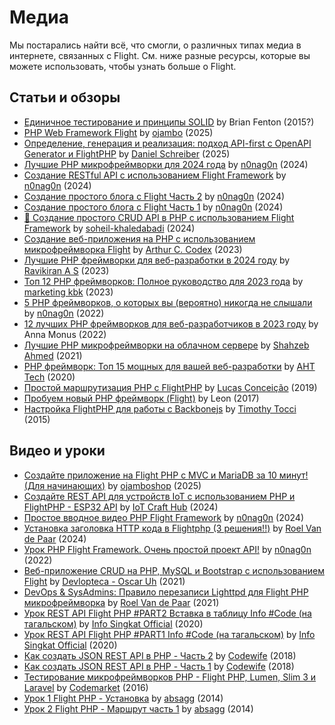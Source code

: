 # Медиа

Мы постарались найти всё, что смогли, о различных типах медиа в интернете, связанных с Flight. См. ниже разные ресурсы, которые вы можете использовать, чтобы узнать больше о Flight.

## Статьи и обзоры

- [Единичное тестирование и принципы SOLID](/learn/unit-testing-and-solid-principles) by Brian Fenton (2015?)
- [PHP Web Framework Flight](https://www.ojambo.com/php-web-framework-flight) by [ojambo](https://www.ojambo.com/) (2025)
- [Определение, генерация и реализация: подход API-first с OpenAPI Generator и FlightPHP](https://dev.to/danielsc/define-generate-and-implement-an-api-first-approach-with-openapi-generator-and-flightphp-1fb3) by [Daniel Schreiber](https://github.com/daniel-sc) (2025)
- [Лучшие PHP микрофреймворки для 2024 года](https://dev.to/n0nag0n/best-php-micro-frameworks-for-2024-19h6) by [n0nag0n](https://github.com/n0nag0n) (2024)
- [Создание RESTful API с использованием Flight Framework](https://dev.to/n0nag0n/creating-a-restful-api-with-flight-framework-56lj) by [n0nag0n](https://github.com/n0nag0n) (2024)
- [Создание простого блога с Flight Часть 2](https://dev.to/n0nag0n/building-a-simple-blog-with-flight-part-2-5acb) by [n0nag0n](https://github.com/n0nag0n) (2024)
- [Создание простого блога с Flight Часть 1](https://dev.to/n0nag0n/building-a-simple-blog-with-flight-part-1-4ap8) by [n0nag0n](https://github.com/n0nag0n) (2024)
- [🚀 Создание простого CRUD API в PHP с использованием Flight Framework](https://dev.to/soheilkhaledabadi/build-a-simple-crud-api-in-php-with-the-flight-framework-5fnk) by [soheil-khaledabadi](https://dev.to/soheilkhaledabadi) (2024)
- [Создание веб-приложения на PHP с использованием микрофреймворка Flight](https://reintech.io/blog/building-php-web-application-flight-micro-framework) by [Arthur C. Codex](https://reintech.io/blog/author/arthur-c-codex) (2023)
- [Лучшие PHP фреймворки для веб-разработки в 2024 году](https://www.simplilearn.com/tutorials/php-tutorial/php-framework) by [Ravikiran A S](https://www.simplilearn.com/tutorials/php-tutorial/php-framework) (2023)
- [Топ 12 PHP фреймворков: Полное руководство для 2023 года](https://marketingkbk1.medium.com/top-12-php-frameworks-a-comprehensive-guide-for-2023-73746e49a1dd) by [marketing kbk](https://marketingkbk1.medium.com/) (2023)
- [5 PHP фреймворков, о которых вы (вероятно) никогда не слышали](https://dev.to/n0nag0n/5-php-frameworks-youve-probably-never-heard-of-3jc1) by [n0nag0n](https://github.com/n0nag0n) (2022)
- [12 лучших PHP фреймворков для веб-разработчиков в 2023 году](https://raygun.com/blog/top-php-frameworks/) by Anna Monus (2022)
- [Лучшие PHP микрофреймворки на облачном сервере](https://www.cloudways.com/blog/php-micro-framework/) by [Shahzeb Ahmed](https://www.cloudways.com/blog/author/shahzebahmed/) (2021)
- [PHP фреймворк: Топ 15 мощных для вашей веб-разработки](https://blog.arrowhitech.com/php-framework-top-15-powerful-ones-for-your-web-development-2020/) by [AHT Tech](https://blog.arrowhitech.com/author/aht-tech/) (2020)
- [Простой маршрутизация PHP с FlightPHP](https://lucasrconceicao.medium.com/easy-php-routing-with-flightphp-344a86a1a449) by [Lucas Conceição](https://lucasrconceicao.medium.com/) (2019)
- [Пробуем новый PHP фреймворк (Flight)](https://scaledimages.com/post/2017-09-20-trying-out-new-php-framework-flight/) by Leon (2017)
- [Настройка FlightPHP для работы с Backbonejs](https://timothytocci.com/category/flightphp/) by [Timothy Tocci](https://timothytocci.com/author/timothytocci/) (2015)

## Видео и уроки

- [Создайте приложение на Flight PHP с MVC и MariaDB за 10 минут! (Для начинающих)](https://www.youtube.com/watch?v=IsfueIUlfxI) by [ojamboshop](https://www.youtube.com/@ojamboshop) (2025)
- [Создайте REST API для устройств IoT с использованием PHP и FlightPHP - ESP32 API](https://www.youtube.com/watch?v=VpsuaIH0EiU) by [IoT Craft Hub](https://www.youtube.com/@IoTCraftHub) (2024)
- [Простое вводное видео PHP Flight Framework](https://www.youtube.com/watch?v=VCztp1QLC2c) by [n0nag0n](https://www.youtube.com/@n0nag0n) (2024)
- [Установка заголовка HTTP кода в Flightphp (3 решения!!)](https://www.youtube.com/watch?v=g1i0iy3LqKo) by [Roel Van de Paar](https://www.youtube.com/@RoelVandePaar) (2024)
- [Урок PHP Flight Framework. Очень простой проект API!](https://www.youtube.com/watch?v=46WVlj1bXH0) by [n0nag0n](https://www.youtube.com/@n0nag0n) (2022)
- [Веб-приложение CRUD на PHP, MySQL и Bootstrap с использованием Flight](https://www.youtube.com/watch?v=WC7gxan2kHU) by [Devlopteca - Oscar Uh](https://www.youtube.com/@Develoteca) (2021)
- [DevOps & SysAdmins: Правило перезаписи Lighttpd для Flight PHP микрофреймворка](https://www.youtube.com/watch?v=2_CVDbWKpJs) by [Roel Van de Paar](https://www.youtube.com/@RoelVandePaar) (2021)
- [Урок REST API Flight PHP #PART2 Вставка в таблицу Info #Code (на тагальском)](https://www.youtube.com/watch?v=PpfCZc_j17w) by [Info Singkat Official](https://www.youtube.com/@InfoSingkat) (2020)
- [Урок REST API Flight PHP #PART1 Info #Code (на тагальском)](https://www.youtube.com/watch?v=-f1a1wIAbJo) by [Info Singkat Official](https://www.youtube.com/@InfoSingkat) (2020)
- [Как создать JSON REST API в PHP - Часть 2](https://www.youtube.com/watch?v=QmNWvdJ0-Fw) by [Codewife](https://www.youtube.com/@Codewife) (2018)
- [Как создать JSON REST API в PHP - Часть 1](https://www.youtube.com/watch?v=eyzd3orrUMs) by [Codewife](https://www.youtube.com/@Codewife) (2018)
- [Тестирование микрофреймворков PHP - Flight PHP, Lumen, Slim 3 и Laravel](https://www.youtube.com/watch?v=QRL1W4ofsqE) by [Codemarket](https://www.youtube.com/@Codemarket) (2016)
- [Урок 1 Flight PHP - Установка](https://www.youtube.com/watch?v=0sfsQfingB8) by [absagg](https://www.youtube.com/@absagg) (2014)
- [Урок 2 Flight PHP - Маршрут часть 1](https://www.youtube.com/watch?v=Rgmxy9w1MZI) by [absagg](https://www.youtube.com/@absagg) (2014)